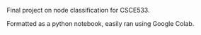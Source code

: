 Final project on node classification for CSCE533.

Formatted as a python notebook, easily ran using Google Colab.
